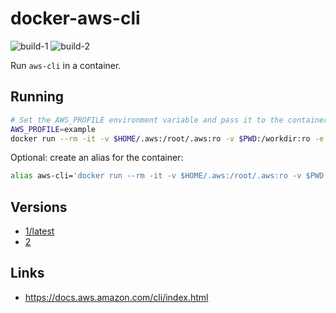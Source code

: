 # docker-aws-cli

![build-1](https://github.com/craighurley/docker-aws-cli/workflows/build-1/badge.svg)
![build-2](https://github.com/craighurley/docker-aws-cli/workflows/build-2/badge.svg)

Run `aws-cli` in a container.

## Running

```sh
# Set the AWS_PROFILE environment variable and pass it to the container
AWS_PROFILE=example
docker run --rm -it -v $HOME/.aws:/root/.aws:ro -v $PWD:/workdir:ro -e AWS_PROFILE craighurley/aws-cli
```

Optional: create an alias for the container:

```sh
alias aws-cli='docker run --rm -it -v $HOME/.aws:/root/.aws:ro -v $PWD:/workdir:ro -e AWS_PROFILE craighurley/aws-cli'
```

## Versions

- [1/latest](./versions/1/CHANGELOG.md)
- [2](./versions/2/CHANGELOG.md)

## Links

- <https://docs.aws.amazon.com/cli/index.html>
